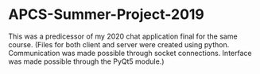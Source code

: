 # APCS-Summer-Project-2019

This was a predicessor of my 2020 chat application final for the same course. (Files for both client and server were created using python. Communication was made possible through socket connections. Interface was made possible through the PyQt5 module.)
